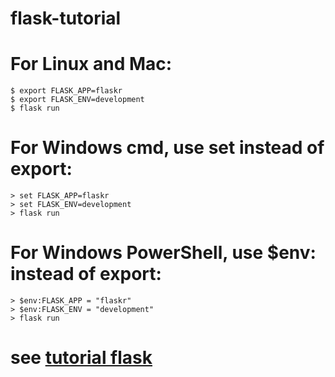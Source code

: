 # flask-tutorial

# For Linux and Mac:
```
$ export FLASK_APP=flaskr
$ export FLASK_ENV=development
$ flask run
```

# For Windows cmd, use set instead of export:

```
> set FLASK_APP=flaskr
> set FLASK_ENV=development
> flask run
```

# For Windows PowerShell, use $env: instead of export:
```
> $env:FLASK_APP = "flaskr"
> $env:FLASK_ENV = "development"
> flask run
```


# see [tutorial flask](https://flask.palletsprojects.com/en/1.1.x/tutorial/factory/#run-the-application)
